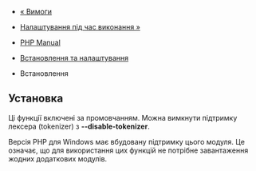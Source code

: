 - [« Вимоги](tokenizer.requirements.md)
- [Налаштування під час виконання »](tokenizer.configuration.md)

- [PHP Manual](index.md)
- [Встановлення та налаштування](tokenizer.setup.md)
- Встановлення

## Установка

Ці функції включені за промовчанням. Можна вимкнути підтримку лексера
(tokenizer) з **--disable-tokenizer**.

Версія PHP для Windows має вбудовану підтримку цього модуля. Це
означає, що для використання цих функцій не потрібне завантаження
жодних додаткових модулів.
